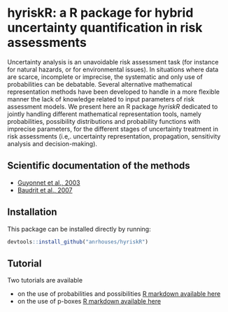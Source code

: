 # hyriskR: a R package for hybrid uncertainty quantification in risk assessments

Uncertainty analysis is an unavoidable risk assessment task (for instance for natural hazards, or for environmental issues). In situations where data are scarce, incomplete or imprecise, the systematic and only use of probabilities can be debatable. Several alternative mathematical representation methods have been developed to handle in a more flexible manner the lack of knowledge related to input parameters of risk assessment models. We present here an R package *hyriskR* dedicated to jointly handling different mathematical representation tools, namely probabilities, possibility distributions and probability functions with imprecise parameters, for the different stages of uncertainty treatment in risk assessments (i.e,. uncertainty representation, propagation, sensitivity analysis and decision-making).

## Scientific documentation of the methods

-   [Guyonnet et al., 2003](https://doi.org/10.1061/(ASCE)0733-9372(2003)129:1(68))
-   [Baudrit et al., 2007](https://doi.org/10.1016/j.ijar.2006.07.001)

## Installation

This package can be installed directly by running:

``` r
devtools::install_github("anrhouses/hyriskR")
```

## Tutorial

Two tutorials are available
* on the use of probabilities and possibilities [R markdown available here](vignettes/possibility.Rmd)
* on the use of p-boxes [R markdown available here](vignettes/pbox.Rmd)
